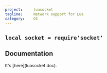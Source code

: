 ```yaml
---
project:     luasocket
tagline:     Network support for Lua
category:    OS
---
```


## `local socket = require'socket'`

## Documentation

It's [here](luasocket doc).


[luasocket doc]: http://w3.impa.br/~diego/software/luasocket/reference.html

